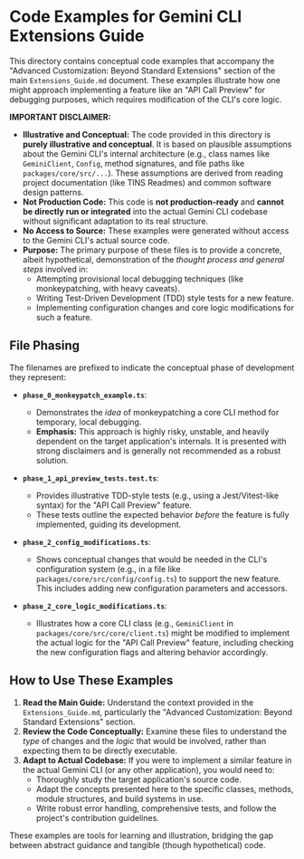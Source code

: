 # Code Examples for Gemini CLI Extensions Guide

This directory contains conceptual code examples that accompany the "Advanced Customization: Beyond Standard Extensions" section of the main `Extensions_Guide.md` document. These examples illustrate how one might approach implementing a feature like an "API Call Preview" for debugging purposes, which requires modification of the CLI's core logic.

**IMPORTANT DISCLAIMER:**

*   **Illustrative and Conceptual:** The code provided in this directory is **purely illustrative and conceptual**. It is based on plausible assumptions about the Gemini CLI's internal architecture (e.g., class names like `GeminiClient`, `Config`, method signatures, and file paths like `packages/core/src/...`). These assumptions are derived from reading project documentation (like TINS Readmes) and common software design patterns.
*   **Not Production Code:** This code is **not production-ready** and **cannot be directly run or integrated** into the actual Gemini CLI codebase without significant adaptation to its real structure.
*   **No Access to Source:** These examples were generated without access to the Gemini CLI's actual source code.
*   **Purpose:** The primary purpose of these files is to provide a concrete, albeit hypothetical, demonstration of the *thought process and general steps* involved in:
    *   Attempting provisional local debugging techniques (like monkeypatching, with heavy caveats).
    *   Writing Test-Driven Development (TDD) style tests for a new feature.
    *   Implementing configuration changes and core logic modifications for such a feature.

## File Phasing

The filenames are prefixed to indicate the conceptual phase of development they represent:

*   **`phase_0_monkeypatch_example.ts`**:
    *   Demonstrates the *idea* of monkeypatching a core CLI method for temporary, local debugging.
    *   **Emphasis:** This approach is highly risky, unstable, and heavily dependent on the target application's internals. It is presented with strong disclaimers and is generally not recommended as a robust solution.

*   **`phase_1_api_preview_tests.test.ts`**:
    *   Provides illustrative TDD-style tests (e.g., using a Jest/Vitest-like syntax) for the "API Call Preview" feature.
    *   These tests outline the expected behavior *before* the feature is fully implemented, guiding its development.

*   **`phase_2_config_modifications.ts`**:
    *   Shows conceptual changes that would be needed in the CLI's configuration system (e.g., in a file like `packages/core/src/config/config.ts`) to support the new feature. This includes adding new configuration parameters and accessors.

*   **`phase_2_core_logic_modifications.ts`**:
    *   Illustrates how a core CLI class (e.g., `GeminiClient` in `packages/core/src/core/client.ts`) might be modified to implement the actual logic for the "API Call Preview" feature, including checking the new configuration flags and altering behavior accordingly.

## How to Use These Examples

1.  **Read the Main Guide:** Understand the context provided in the `Extensions_Guide.md`, particularly the "Advanced Customization: Beyond Standard Extensions" section.
2.  **Review the Code Conceptually:** Examine these files to understand the *type* of changes and the *logic* that would be involved, rather than expecting them to be directly executable.
3.  **Adapt to Actual Codebase:** If you were to implement a similar feature in the actual Gemini CLI (or any other application), you would need to:
    *   Thoroughly study the target application's source code.
    *   Adapt the concepts presented here to the specific classes, methods, module structures, and build systems in use.
    *   Write robust error handling, comprehensive tests, and follow the project's contribution guidelines.

These examples are tools for learning and illustration, bridging the gap between abstract guidance and tangible (though hypothetical) code.
